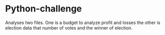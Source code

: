 # Python-challenge
Analyses two files. One is a budget to analyze profit and losses the other is election data that number of votes and the winner of election.
